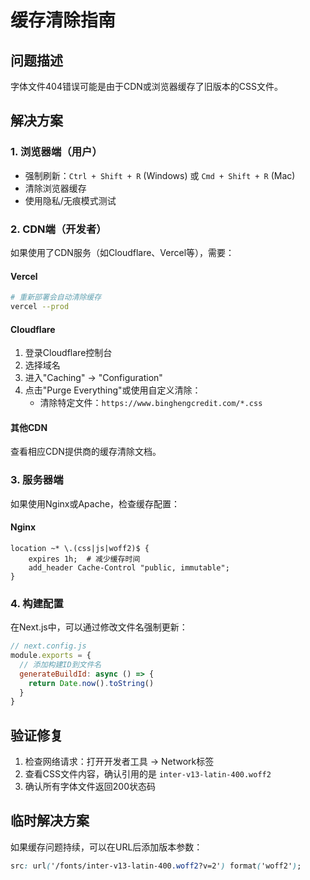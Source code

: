 # 缓存清除指南

## 问题描述
字体文件404错误可能是由于CDN或浏览器缓存了旧版本的CSS文件。

## 解决方案

### 1. 浏览器端（用户）
- 强制刷新：`Ctrl + Shift + R` (Windows) 或 `Cmd + Shift + R` (Mac)
- 清除浏览器缓存
- 使用隐私/无痕模式测试

### 2. CDN端（开发者）
如果使用了CDN服务（如Cloudflare、Vercel等），需要：

#### Vercel
```bash
# 重新部署会自动清除缓存
vercel --prod
```

#### Cloudflare
1. 登录Cloudflare控制台
2. 选择域名
3. 进入"Caching" -> "Configuration"
4. 点击"Purge Everything"或使用自定义清除：
   - 清除特定文件：`https://www.binghengcredit.com/*.css`

#### 其他CDN
查看相应CDN提供商的缓存清除文档。

### 3. 服务器端
如果使用Nginx或Apache，检查缓存配置：

#### Nginx
```nginx
location ~* \.(css|js|woff2)$ {
    expires 1h;  # 减少缓存时间
    add_header Cache-Control "public, immutable";
}
```

### 4. 构建配置
在Next.js中，可以通过修改文件名强制更新：

```javascript
// next.config.js
module.exports = {
  // 添加构建ID到文件名
  generateBuildId: async () => {
    return Date.now().toString()
  }
}
```

## 验证修复
1. 检查网络请求：打开开发者工具 -> Network标签
2. 查看CSS文件内容，确认引用的是 `inter-v13-latin-400.woff2`
3. 确认所有字体文件返回200状态码

## 临时解决方案
如果缓存问题持续，可以在URL后添加版本参数：
```css
src: url('/fonts/inter-v13-latin-400.woff2?v=2') format('woff2');
```
